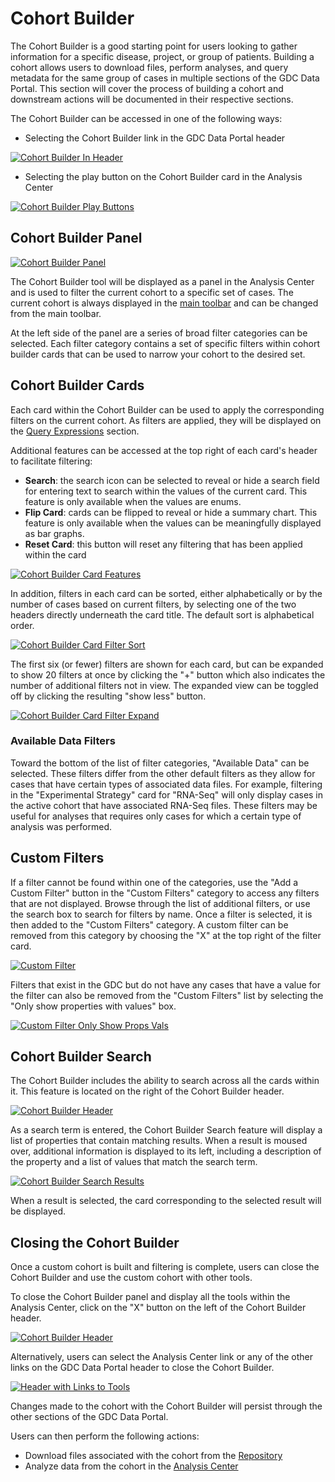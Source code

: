 # Cohort Builder

The Cohort Builder is a good starting point for users looking to gather information for a specific disease, project, or group of patients. Building a cohort allows users to download files, perform analyses, and query metadata for the same group of cases in multiple sections of the GDC Data Portal. This section will cover the process of building a cohort and downstream actions will be documented in their respective sections.

The Cohort Builder can be accessed in one of the following ways:

* Selecting the Cohort Builder link in the GDC Data Portal header

[![Cohort Builder In Header](images/ToolLinksInHeader.png)](images/ToolLinksInHeader.png "Click to see the full image.")

* Selecting the play button on the Cohort Builder card in the Analysis Center

[![Cohort Builder Play Buttons](images/CohortBuilderInAnalysisCenter.png)](imagesCohortBuilderInAnalysisCenter.png "Click to see the full image.")

## Cohort Builder Panel ##

[![Cohort Builder Panel](images/CohortBuilderPanel.png)](images/CohortBuilderPanel.png "Image of Cohort Builder Panel. Click to see the full image.")

The Cohort Builder tool will be displayed as a panel in the Analysis Center and is used to filter the current cohort to a specific set of cases. The current cohort is always displayed in the [main toolbar](getting_started.md#main-toolbar) and can be changed from the main toolbar.

At the left side of the panel are a series of broad filter categories can be selected. Each filter category contains a set of specific filters within cohort builder cards that can be used to narrow your cohort to the desired set.

## Cohort Builder Cards
Each card within the Cohort Builder can be used to apply the corresponding filters on the current cohort. As filters are applied, they will be displayed on the [Query Expressions](quick_start.md#query-expressions) section.

Additional features can be accessed at the top right of each card's header to facilitate filtering:

* **Search**: the search icon can be selected to reveal or hide a search field for entering text to search within the values of the current card. This feature is only available when the values are enums.
* **Flip Card**: cards can be flipped to reveal or hide a summary chart. This feature is only available when the values can be meaningfully displayed as bar graphs.
* **Reset Card**: this button will reset any filtering that has been applied within the card

[![Cohort Builder Card Features](images/search_flip_reset_card.png)](images/search_flip_reset_card.png "Image of Cohort Builder Card Features. Click to see the full image.")

In addition, filters in each card can be sorted, either alphabetically or by the number of cases based on current filters, by selecting one of the two headers directly underneath the card title. The default sort is alphabetical order.

[![Cohort Builder Card Filter Sort](images/alpha_desc_card_filter_order.png)](images/alpha_desc_card_filter_order.png "Image of Cohort Builder Card Filter Sort. Click to see the full image.")

The first six (or fewer) filters are shown for each card, but can be expanded to show 20 filters at once by clicking the "+" button which also indicates the number of additional filters not in view. The expanded view can be toggled off by clicking the resulting "show less" button.

[![Cohort Builder Card Filter Expand](images/card_expand.png)](images/card_expand.png "Image of how to expand cohort builder card filters. Click to see the full image.")

### Available Data Filters

Toward the bottom of the list of filter categories, "Available Data" can be selected.  These filters differ from the other default filters as they allow for cases that have certain types of associated data files. For example, filtering in the "Experimental Strategy" card for "RNA-Seq" will only display cases in the active cohort that have associated RNA-Seq files. These filters may be useful for analyses that requires only cases for which a certain type of analysis was performed.

## Custom Filters ##

If a filter cannot be found within one of the categories, use the "Add a Custom Filter" button in the "Custom Filters" category to access any filters that are not displayed. Browse through the list of additional filters, or use the search box to search for filters by name. Once a filter is selected, it is then added to the "Custom Filters" category.  A custom filter can be removed from this category by choosing the "X" at the top right of the filter card.

[![Custom Filter](images/CustomFilter.png)](images/CustomFilter.png "Image of Custom Filter search box. Click to see the full image.")

Filters that exist in the GDC but do not have any cases that have a value for the filter can also be removed from the "Custom Filters" list by selecting the "Only show properties with values" box.

[![Custom Filter Only Show Props Vals](images/only_show_props_vals.png)](images/only_show_props_vals.png "Image of toggle for properties with values for custom filters in cohort builder. Click to see the full image.")

## Cohort Builder Search

The Cohort Builder includes the ability to search across all the cards within it. This feature is located on the right of the Cohort Builder header.

[![Cohort Builder Header](images/CohortBuilderHeader.png)](images/CohortBuilderHeader.png "Image of Cohort Builder Header. Click to see the full image.")

As a search term is entered, the Cohort Builder Search feature will display a list of properties that contain matching results. When a result is moused over, additional information is displayed to its left, including a description of the property and a list of values that match the search term.

[![Cohort Builder Search Results](images/CohortBuilderSearchResults.png)](images/CohortBuilderSearchResults.png "Image of Cohort Builder Search Results. Click to see the full image.")

When a result is selected, the card corresponding to the selected result will be displayed.

## Closing the Cohort Builder

Once a custom cohort is built and filtering is complete, users can close the Cohort Builder and use the custom cohort with other tools.

To close the Cohort Builder panel and display all the tools within the Analysis Center, click on the "X" button on the left of the Cohort Builder header.

[![Cohort Builder Header](images/CohortBuilderHeader.png)](images/CohortBuilderHeader.png "Image of Cohort Builder Header. Click to see the full image.")

Alternatively, users can select the Analysis Center link or any of the other links on the GDC Data Portal header to close the Cohort Builder.

[![Header with Links to Tools](images/ToolLinksInHeader.png)](images/ToolLinksInHeader.png "Click to see the full image.")

Changes made to the cohort with the Cohort Builder will persist through the other sections of the GDC Data Portal.

Users can then perform the following actions:

* Download files associated with the cohort from the [Repository](Repository.md)
* Analyze data from the cohort in the [Analysis Center](analysis_center.md)
